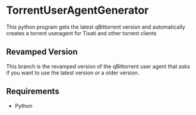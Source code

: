 # TorrentUserAgentGenerator

This python program gets the latest qBittorrent version and automatically creates a torrent useragent for Tixati and other torrent clients

## Revamped Version

This branch is the revamped version of the qBittorrent user agent that asks if you want to use the latest version or a older version.

## Requirements

* Python
